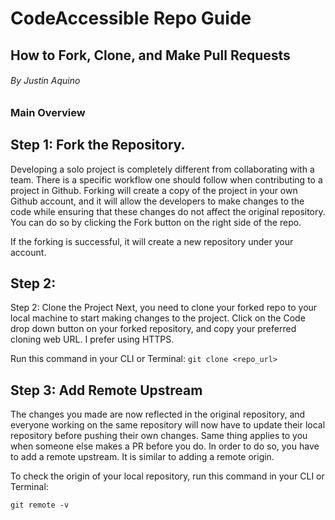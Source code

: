 # CodeAccessible Repo Guide
## How to Fork, Clone, and Make Pull Requests

###### By Justin Aquino
### Main Overview 
## Step 1: Fork the Repository.
  Developing a solo project is completely different from collaborating with a team. 
There is a specific workflow one should follow when contributing to a project in Github. 
Forking will create a copy of the project in your own Github account, and it will allow the developers to make changes to the code while ensuring that these changes do not affect the original repository. 
You can do so by clicking the Fork button on the right side of the repo. 

If the forking is successful, it will create a new repository under your account.


## Step 2: 

Step 2: Clone the Project
  Next, you need to clone your forked repo to your local machine to start making changes to the project. Click on the Code drop down button on your forked repository, and copy your preferred cloning web URL. I prefer using HTTPS.

Run this command in your CLI or Terminal: ```git clone <repo_url>```

## Step 3: Add Remote Upstream
  The changes you made are now reflected in the original repository, and everyone working on the same repository will now have to update their local repository before pushing their own changes. Same thing applies to you when someone else makes a PR before you do. In order to do so, you have to add a remote upstream. It is similar to adding a remote origin. 

  To check the origin of your local repository, run this command in your CLI or Terminal: 

  ```git remote -v```
